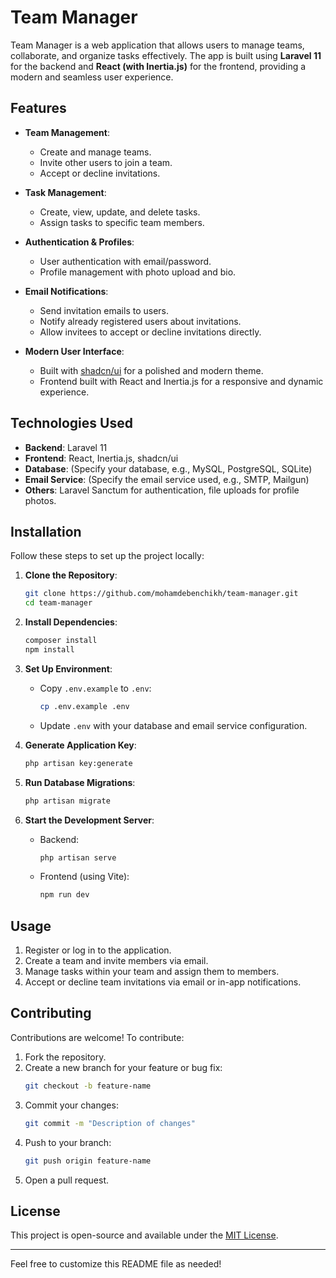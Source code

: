 # Team Manager

Team Manager is a web application that allows users to manage teams, collaborate, and organize tasks effectively. The app is built using **Laravel 11** for the backend and **React (with Inertia.js)** for the frontend, providing a modern and seamless user experience.

## Features

- **Team Management**:
  - Create and manage teams.
  - Invite other users to join a team.
  - Accept or decline invitations.

- **Task Management**:
  - Create, view, update, and delete tasks.
  - Assign tasks to specific team members.

- **Authentication & Profiles**:
  - User authentication with email/password.
  - Profile management with photo upload and bio.

- **Email Notifications**:
  - Send invitation emails to users.
  - Notify already registered users about invitations.
  - Allow invitees to accept or decline invitations directly.

- **Modern User Interface**:
  - Built with [shadcn/ui](https://shadcn.dev/) for a polished and modern theme.
  - Frontend built with React and Inertia.js for a responsive and dynamic experience.

## Technologies Used

- **Backend**: Laravel 11
- **Frontend**: React, Inertia.js, shadcn/ui
- **Database**: (Specify your database, e.g., MySQL, PostgreSQL, SQLite)
- **Email Service**: (Specify the email service used, e.g., SMTP, Mailgun)
- **Others**: Laravel Sanctum for authentication, file uploads for profile photos.

## Installation

Follow these steps to set up the project locally:

1. **Clone the Repository**:
   ```bash
   git clone https://github.com/mohamdebenchikh/team-manager.git
   cd team-manager
   ```

2. **Install Dependencies**:
   ```bash
   composer install
   npm install
   ```

3. **Set Up Environment**:
   - Copy `.env.example` to `.env`:
     ```bash
     cp .env.example .env
     ```
   - Update `.env` with your database and email service configuration.

4. **Generate Application Key**:
   ```bash
   php artisan key:generate
   ```

5. **Run Database Migrations**:
   ```bash
   php artisan migrate
   ```

6. **Start the Development Server**:
   - Backend:
     ```bash
     php artisan serve
     ```
   - Frontend (using Vite):
     ```bash
     npm run dev
     ```

## Usage

1. Register or log in to the application.
2. Create a team and invite members via email.
3. Manage tasks within your team and assign them to members.
4. Accept or decline team invitations via email or in-app notifications.

## Contributing

Contributions are welcome! To contribute:

1. Fork the repository.
2. Create a new branch for your feature or bug fix:
   ```bash
   git checkout -b feature-name
   ```
3. Commit your changes:
   ```bash
   git commit -m "Description of changes"
   ```
4. Push to your branch:
   ```bash
   git push origin feature-name
   ```
5. Open a pull request.

## License

This project is open-source and available under the [MIT License](LICENSE).

---

Feel free to customize this README file as needed!

